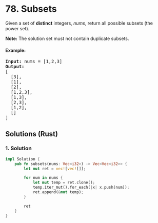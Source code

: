 # 78. Subsets
Given a set of **distinct** integers, *nums*, return all possible subsets (the power set).

**Note:** The solution set must not contain duplicate subsets.

#### Example:
<pre>
<strong>Input:</strong> nums = [1,2,3]
<strong>Output:</strong>
[
  [3],
  [1],
  [2],
  [1,2,3],
  [1,3],
  [2,3],
  [1,2],
  []
]
</pre>

## Solutions (Rust)

### 1. Solution
```Rust
impl Solution {
    pub fn subsets(nums: Vec<i32>) -> Vec<Vec<i32>> {
        let mut ret = vec![vec![]];

        for num in nums {
            let mut temp = ret.clone();
            temp.iter_mut().for_each(|x| x.push(num));
            ret.append(&mut temp);
        }

        ret
    }
}
```
